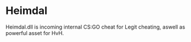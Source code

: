 # Heimdal
Heimdal.dll is incoming internal CS:GO cheat for Legit cheating, aswell as powerful asset for HvH.
